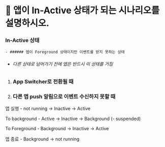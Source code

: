 # 🍎 앱이 In-Active 상태가 되는 시나리오를 설명하시오.



### In-Active 상태

	- ###### 앱이 Foreground 상태이지만 이벤트를 받지 못하는 상태

- ###### 다른 상태로 넘어가기 전에 앱은 반드시 이 상태를 거침



1. ### App Switcher로 전환될 때

2. ### 다른 앱 push 알림으로 이벤트 수신하지 못할 때





앱 실행 - not running -> Inactive -> Active

To background - Active -> Inactive -> Background (- suspended)

To Foreground - Background -> Inactive -> Active

앱 종료 - Background -> not running